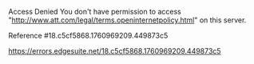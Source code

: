 Access Denied
You don't have permission to access "http://www.att.com/legal/terms.openinternetpolicy.html" on this server.

Reference #18.c5cf5868.1760969209.449873c5

https://errors.edgesuite.net/18.c5cf5868.1760969209.449873c5